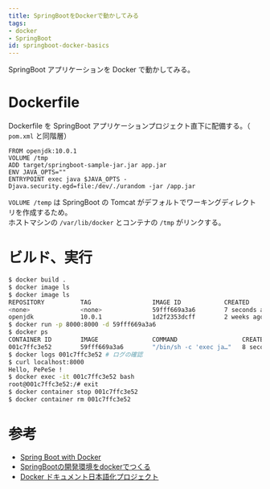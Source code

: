 ```yaml
---
title: SpringBootをDockerで動かしてみる
tags:
- docker
- SpringBoot
id: springboot-docker-basics
---
```


SpringBoot アプリケーションを Docker で動かしてみる。

# Dockerfile

Dockerfile を SpringBoot アプリケーションプロジェクト直下に配備する。（ `pom.xml` と同階層）

```
FROM openjdk:10.0.1
VOLUME /tmp
ADD target/springboot-sample-jar.jar app.jar
ENV JAVA_OPTS=""
ENTRYPOINT exec java $JAVA_OPTS -Djava.security.egd=file:/dev/./urandom -jar /app.jar
```

`VOLUME /temp` は SpringBoot の Tomcat がデフォルトでワーキングディレクトリを作成するため。  
ホストマシンの `/var/lib/docker` とコンテナの `/tmp` がリンクする。

# ビルド、実行

```bash
$ docker build .
$ docker image ls
$ docker image ls
REPOSITORY          TAG                 IMAGE ID            CREATED             SIZE
<none>              <none>              59fff669a3a6        7 seconds ago       882MB
openjdk             10.0.1              1d2f2353dcff        2 weeks ago         866MB
$ docker run -p 8000:8000 -d 59fff669a3a6
$ docker ps
CONTAINER ID        IMAGE               COMMAND                  CREATED             STATUS              PORTS                    NAMES
001c7ffc3e52        59fff669a3a6        "/bin/sh -c 'exec ja…"   8 seconds ago       Up 10 seconds       0.0.0.0:8000->8000/tcp   ecstatic_kirch
$ docker logs 001c7ffc3e52 # ログの確認
$ curl localhost:8000
Hello, PePeSe !
$ docker exec -it 001c7ffc3e52 bash
root@001c7ffc3e52:/# exit
$ docker container stop 001c7ffc3e52
$ docker container rm 001c7ffc3e52
```

# 参考

- [Spring Boot with Docker](https://spring.io/guides/gs/spring-boot-docker/)
- [SpringBootの開発環境をdockerでつくる](https://qiita.com/wataling/items/fa8b74fa50d80b88aea3)
- [Docker ドキュメント日本語化プロジェクト](http://docs.docker.jp/)